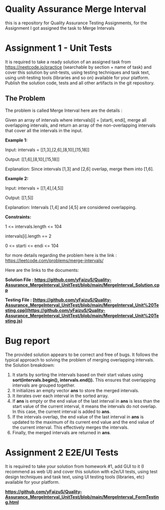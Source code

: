 # Quality Assurance Merge Interval
this is a repository for Quality Assurance Testing Assignments, for the Assignment I got assigned the task to Merge Intervals

# Assignment 1 - Unit Tests
It is required to take a ready solution of an assigned task from https://neetcode.io/practice (searchable by section + name of task) and cover this solution by unit-tests, using testing techniques and task text, using unit-testing tools (libraries and so on) available for your platform. Publish the solution code, tests and all other artifacts in the git repository. 
## The Problem 
The problem is called Merge Interval here are the details :

Given an array of intervals where intervals[i] = [starti, endi], merge all overlapping intervals, and return an array of the non-overlapping intervals that cover all the intervals in the input. 


**Example 1:**

Input: intervals = [[1,3],[2,6],[8,10],[15,18]]

Output: [[1,6],[8,10],[15,18]]

Explanation: Since intervals [1,3] and [2,6] overlap, merge them into [1,6].




**Example 2:**

Input: intervals = [[1,4],[4,5]]

Output: [[1,5]]

Explanation: Intervals [1,4] and [4,5] are considered overlapping.

 

**Constraints:**

1 <= intervals.length <= 104

intervals[i].length == 2

0 <= starti <= endi <= 104


for more details regarding the problem here is the link : https://leetcode.com/problems/merge-intervals/

Here are the links to the documents:

**Solution File : https://github.com/yFaizuS/Quality-Assurance_MergeInterval_UnitTest/blob/main/MergeInterval_Solution.cpp**

**Testing File : [https://github.com/yFaizuS/Quality-Assurance_MergeInterval_UnitTest/blob/main/MergeInterval_Unit%20Testing.cpp](https://github.com/yFaizuS/Quality-Assurance_MergeInterval_UnitTest/blob/main/MergeInterval_Unit%20Testing.js)**


# Bug report

The provided solution appears to be correct and free of bugs. It follows the typical approach to solving the problem of merging overlapping intervals.
the Solution breakdown:

1.	It starts by sorting the intervals based on their start values using **sort(intervals.begin(), intervals.end()).** This ensures that overlapping intervals are grouped together. 
2.	It initializes an empty vector **ans** to store the merged intervals. 
3.	It iterates over each interval in the sorted array.
4.	If **ans** is empty or the end value of the last interval in **ans** is less than the start value of the current interval, it means the intervals do not overlap. In this case, the current interval is added to **ans**. 
5.	If the intervals overlap, the end value of the last interval in **ans** is updated to the maximum of its current end value and the end value of the current interval. This effectively merges the intervals. 
6.	Finally, the merged intervals are returned in **ans**.





# Assignment 2 E2E/UI Tests

It is required to take your solution from homework #1, add GUI to it (I recommend as web UI) and cover this solution with e2e/UI tests, using test design techniques and task text, using UI testing tools (libraries, etc) available for your platform. 

**https://github.com/yFaizuS/Quality-Assurance_MergeInterval_UnitTest/blob/main/MergeInterval_FormTesting.html**

